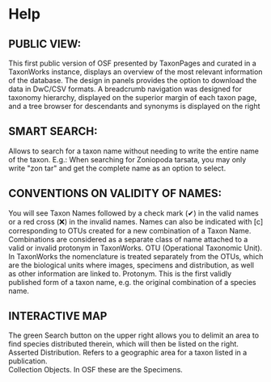 # Help

## PUBLIC VIEW:

This first public version of OSF presented by TaxonPages and curated in a TaxonWorks instance, displays an overview of the most relevant information of the database. The design in panels provides the option to download the data in DwC/CSV formats.
A breadcrumb navigation was designed for taxonomy hierarchy, displayed on the superior margin of each taxon page, and a tree browser for descendants and synonyms is displayed on the right

## SMART SEARCH:

Allows to search for a taxon name without needing to write the entire name of the taxon. E.g.: When searching for Zoniopoda tarsata, you may only write "zon tar" and get the complete name as an option to select.

## CONVENTIONS ON VALIDITY OF NAMES:

You will see Taxon Names followed by a check mark (✔) in the valid names or a red cross (❌) in the invalid names. Names can also be indicated with [c] corresponding to OTUs created for a new combination of a Taxon Name. Combinations are considered as a separate class of name attached to a valid or invalid protonym in TaxonWorks.
OTU (Operational Taxonomic Unit). In TaxonWorks the nomenclature is treated separately from the OTUs, which are the biological units where images, specimens and distribution, as well as other information are linked to.
Protonym. This is the first validly published form of a taxon name, e.g. the original combination of a species name.

## INTERACTIVE MAP

The green Search button on the upper right allows you to delimit an area to find species distributed therein, which will then be listed on the right.
Asserted Distribution. Refers to a geographic area for a taxon listed in a publication.  
Collection Objects. In OSF these are the Specimens.
